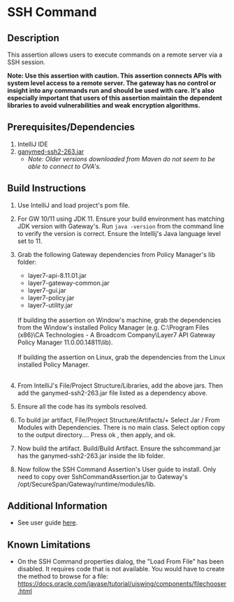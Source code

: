# SSH Command

## Description
This assertion allows users to execute commands on a remote server via a SSH session.

**Note: Use this assertion with caution. This assertion connects APIs with system level access to a remote server. The gateway has no control or insight into any commands run and should be used with care. It's also especially important that users of this assertion maintain the dependent libraries to avoid vulnerabilities and weak encryption algorithms.**

## Prerequisites/Dependencies
1) IntelliJ IDE
2) [ganymed-ssh2-263.jar](https://github.com/SoftwareAG/ganymed-ssh-2/tree/ganymed-ssh2-263)
   * *Note: Older versions downloaded from Maven do not seem to be able to connect to OVA's.*


## Build Instructions
1) Use IntelliJ and load project's pom file.
2) For GW 10/11 using JDK 11. Ensure your build environment has matching JDK version with Gateway's. Run ```java -version``` from the command line to verify the version is correct. Ensure the Intellij's Java language level set to 11.
3) Grab the following Gateway dependencies from Policy Manager's lib folder:

   * layer7-api-8.11.01.jar
   * layer7-gateway-common.jar
   * layer7-gui.jar
   * layer7-policy.jar
   * layer7-utility.jar
   
   <br>
   If building the assertion on Window's machine, grab the dependencies from the Window's installed Policy Manager (e.g. C:\Program Files (x86)\CA Technologies - A Broadcom Company\Layer7 API Gateway Policy Manager 11.0.00.14811\lib).
   <br><br>
   If building the assertion on Linux, grab the dependencies from the Linux installed Policy Manager.
   <br><br>
4) From IntelliJ's File/Project Structure/Libraries, add the above jars.  Then add the ganymed-ssh2-263.jar file listed as a dependency above.
5) Ensure all the code has its symbols resolved.   
6) To build jar artifact, File/Project Structure/Artifacts/+
    Select Jar / From Modules with Dependencies.  There is no main class.  Select option copy to the output directory.... Press ok , then apply, and ok.
7) Now build the artifact.  Build/Build Artifact.  Ensure the sshcommand.jar has the ganymed-ssh2-263.jar inside the lib folder.
8) Now follow the SSH Command Assertion's User guide to install.  Only need to copy over SshCommandAssertion.jar to Gateway's /opt/SecureSpan/Gateway/runtime/modules/lib.

## Additional Information
   * See user guide [here](SSH%20Command%20Assertion%20-%20User%20Guide.pdf).

## Known Limitations
* On the SSH Command properties dialog, the "Load From File" has been disabled.  It requires code that is not available.  You would have to create the method to browse for a file: https://docs.oracle.com/javase/tutorial/uiswing/components/filechooser.html
